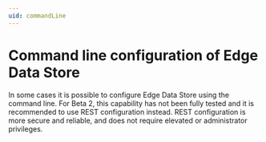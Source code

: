 ```yaml
---
uid: commandLine
---
```


# Command line configuration of Edge Data Store

In some cases it is possible to configure Edge Data Store using the command line. For Beta 2, this capability has not been fully tested and it is recommended to use REST configuration instead. REST configuration is more secure and reliable, and does not require elevated or administrator privileges.
